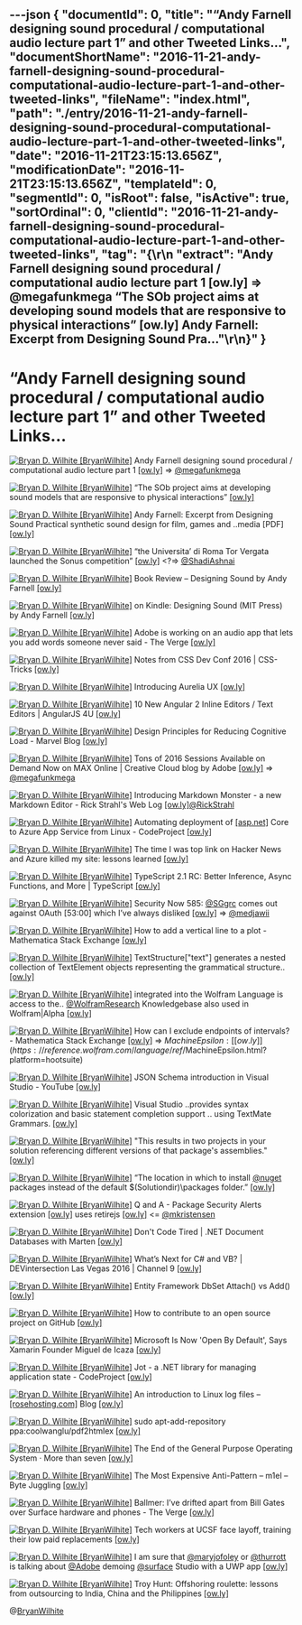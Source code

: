 ---json
{
  "documentId": 0,
  "title": "“Andy Farnell designing sound procedural / computational audio lecture part 1” and other Tweeted Links…",
  "documentShortName": "2016-11-21-andy-farnell-designing-sound-procedural-computational-audio-lecture-part-1-and-other-tweeted-links",
  "fileName": "index.html",
  "path": "./entry/2016-11-21-andy-farnell-designing-sound-procedural-computational-audio-lecture-part-1-and-other-tweeted-links",
  "date": "2016-11-21T23:15:13.656Z",
  "modificationDate": "2016-11-21T23:15:13.656Z",
  "templateId": 0,
  "segmentId": 0,
  "isRoot": false,
  "isActive": true,
  "sortOrdinal": 0,
  "clientId": "2016-11-21-andy-farnell-designing-sound-procedural-computational-audio-lecture-part-1-and-other-tweeted-links",
  "tag": "{\r\n  \"extract\": \"Andy Farnell designing sound procedural / computational audio lecture part 1 [ow.ly] => @megafunkmega “The SOb project aims at developing sound models that are responsive to physical interactions” [ow.ly] Andy Farnell: Excerpt from Designing Sound Pra...\"\r\n}"
}
---

# “Andy Farnell designing sound procedural / computational audio lecture part 1” and other Tweeted Links…

[<img alt="Bryan D. Wilhite [BryanWilhite]" src="https://songhay.blob.core.windows.net/shared-social-twitter/BryanWilhite.jpeg">](http://songhayblog.azurewebsites.net/ "Bryan D. Wilhite [BryanWilhite]") Andy Farnell designing sound procedural / computational audio lecture part 1 [[ow.ly]](https://www.youtube.com/watch?v=Dc04hDcy3lo&list=PLLHtPBwbWUW5EG-4ajfz5BQBOIm31ClhC) => [@megafunkmega](http://twitter.com/megafunkmega)

[<img alt="Bryan D. Wilhite [BryanWilhite]" src="https://songhay.blob.core.windows.net/shared-social-twitter/BryanWilhite.jpeg">](http://songhayblog.azurewebsites.net/ "Bryan D. Wilhite [BryanWilhite]") “The SOb project aims at developing sound models that are responsive to physical interactions” [[ow.ly]](http://www.soundobject.org/)

[<img alt="Bryan D. Wilhite [BryanWilhite]" src="https://songhay.blob.core.windows.net/shared-social-twitter/BryanWilhite.jpeg">](http://songhayblog.azurewebsites.net/ "Bryan D. Wilhite [BryanWilhite]") Andy Farnell: Excerpt from Designing Sound Practical synthetic sound design for film, games and ..media [PDF] [[ow.ly]](http://aspress.co.uk/ds/pdf/pd_intro.pdf)

[<img alt="Bryan D. Wilhite [BryanWilhite]" src="https://songhay.blob.core.windows.net/shared-social-twitter/BryanWilhite.jpeg">](http://songhayblog.azurewebsites.net/ "Bryan D. Wilhite [BryanWilhite]") “the Universita’ di Roma Tor Vergata launched the Sonus competition” [[ow.ly]](http://www.soundobject.org/EventOS/Sonus/Welcome.html) <?=> [@ShadiAshnai](http://twitter.com/ShadiAshnai)

[<img alt="Bryan D. Wilhite [BryanWilhite]" src="https://songhay.blob.core.windows.net/shared-social-twitter/BryanWilhite.jpeg">](http://songhayblog.azurewebsites.net/ "Bryan D. Wilhite [BryanWilhite]") Book Review – Designing Sound by Andy Farnell [[ow.ly]](https://soundbytesmag.net/designingsoundbyandyfarnell/)

[<img alt="Bryan D. Wilhite [BryanWilhite]" src="https://songhay.blob.core.windows.net/shared-social-twitter/BryanWilhite.jpeg">](http://songhayblog.azurewebsites.net/ "Bryan D. Wilhite [BryanWilhite]") on Kindle: Designing Sound (MIT Press) by Andy Farnell [[ow.ly]](https://www.amazon.com/Designing-Sound-Press-Andy-Farnell-ebook/dp/B008H5QA04%3FSubscriptionId%3D1SW6D7X6ZXXR92KVX0G2%26tag%3Dthekintespacec00%26linkCode%3Dxm2%26camp%3D2025%26creative%3D165953%26creativeASIN%3DB008H5QA04)

[<img alt="Bryan D. Wilhite [BryanWilhite]" src="https://songhay.blob.core.windows.net/shared-social-twitter/BryanWilhite.jpeg">](http://songhayblog.azurewebsites.net/ "Bryan D. Wilhite [BryanWilhite]") Adobe is working on an audio app that lets you add words someone never said - The Verge [[ow.ly]](https://www.theverge.com/2016/11/3/13514088/adobe-photoshop-audio-project-voco)

[<img alt="Bryan D. Wilhite [BryanWilhite]" src="https://songhay.blob.core.windows.net/shared-social-twitter/BryanWilhite.jpeg">](http://songhayblog.azurewebsites.net/ "Bryan D. Wilhite [BryanWilhite]") Notes from CSS Dev Conf 2016 | CSS-Tricks [[ow.ly]](https://css-tricks.com/notes-css-dev-conf-2016/)

[<img alt="Bryan D. Wilhite [BryanWilhite]" src="https://songhay.blob.core.windows.net/shared-social-twitter/BryanWilhite.jpeg">](http://songhayblog.azurewebsites.net/ "Bryan D. Wilhite [BryanWilhite]") Introducing Aurelia UX [[ow.ly]](https://aurelia.io/blog/2016/11/04/introducing-aurelia-ux/)

[<img alt="Bryan D. Wilhite [BryanWilhite]" src="https://songhay.blob.core.windows.net/shared-social-twitter/BryanWilhite.jpeg">](http://songhayblog.azurewebsites.net/ "Bryan D. Wilhite [BryanWilhite]") 10 New Angular 2 Inline Editors / Text Editors | AngularJS 4U [[ow.ly]](http://www.angularjs4u.com/angularjs2/10-angular-2-inline-editors-text-editors/)

[<img alt="Bryan D. Wilhite [BryanWilhite]" src="https://songhay.blob.core.windows.net/shared-social-twitter/BryanWilhite.jpeg">](http://songhayblog.azurewebsites.net/ "Bryan D. Wilhite [BryanWilhite]") Design Principles for Reducing Cognitive Load - Marvel Blog [[ow.ly]](https://blog.marvelapp.com/design-principles-reducing-cognitive-load/)

[<img alt="Bryan D. Wilhite [BryanWilhite]" src="https://songhay.blob.core.windows.net/shared-social-twitter/BryanWilhite.jpeg">](http://songhayblog.azurewebsites.net/ "Bryan D. Wilhite [BryanWilhite]") Tons of 2016 Sessions Available on Demand Now on MAX Online | Creative Cloud blog by Adobe [[ow.ly]](https://blogs.adobe.com/creativecloud/tons-of-2016-sessions-available-on-demand-now-on-max-online/) => [@megafunkmega](http://twitter.com/megafunkmega)

[<img alt="Bryan D. Wilhite [BryanWilhite]" src="https://songhay.blob.core.windows.net/shared-social-twitter/BryanWilhite.jpeg">](http://songhayblog.azurewebsites.net/ "Bryan D. Wilhite [BryanWilhite]") Introducing Markdown Monster - a new Markdown Editor - Rick Strahl's Web Log [[ow.ly]](https://weblog.west-wind.com/posts/2016/Nov/04/Introducing-Markdown-Monster-a-new-Markdown-Editor)[@RickStrahl](http://twitter.com/RickStrahl)

[<img alt="Bryan D. Wilhite [BryanWilhite]" src="https://songhay.blob.core.windows.net/shared-social-twitter/BryanWilhite.jpeg">](http://songhayblog.azurewebsites.net/ "Bryan D. Wilhite [BryanWilhite]") Automating deployment of [[asp.net]](http://ASP.NET) Core to Azure App Service from Linux - CodeProject [[ow.ly]](https://www.codeproject.com/Articles/1153874/Automating-deployment-of-ASP-NET-Core-to-Azure-App)

[<img alt="Bryan D. Wilhite [BryanWilhite]" src="https://songhay.blob.core.windows.net/shared-social-twitter/BryanWilhite.jpeg">](http://songhayblog.azurewebsites.net/ "Bryan D. Wilhite [BryanWilhite]") The time I was top link on Hacker News and Azure killed my site: lessons learned [[ow.ly]](http://codeclimber.net.nz/archive/2016/11/03/The-time-I-was-top-link-on-Hacker-News-and/)

[<img alt="Bryan D. Wilhite [BryanWilhite]" src="https://songhay.blob.core.windows.net/shared-social-twitter/BryanWilhite.jpeg">](http://songhayblog.azurewebsites.net/ "Bryan D. Wilhite [BryanWilhite]") TypeScript 2.1 RC: Better Inference, Async Functions, and More | TypeScript [[ow.ly]](https://devblogs.microsoft.com/typescript/typescript-2-1-rc-better-inference-async-functions-and-more-2/)

[<img alt="Bryan D. Wilhite [BryanWilhite]" src="https://songhay.blob.core.windows.net/shared-social-twitter/BryanWilhite.jpeg">](http://songhayblog.azurewebsites.net/ "Bryan D. Wilhite [BryanWilhite]") Security Now 585: [@SGgrc](http://twitter.com/SGgrc) comes out against OAuth [53:00] which I’ve always disliked [[ow.ly]](https://www.youtube.com/watch?v=wIzwg5LtlL0) => [@medjawii](http://twitter.com/medjawii)

[<img alt="Bryan D. Wilhite [BryanWilhite]" src="https://songhay.blob.core.windows.net/shared-social-twitter/BryanWilhite.jpeg">](http://songhayblog.azurewebsites.net/ "Bryan D. Wilhite [BryanWilhite]") How to add a vertical line to a plot - Mathematica Stack Exchange [[ow.ly]](https://mathematica.stackexchange.com/questions/3561/how-to-add-a-vertical-line-to-a-plot)

[<img alt="Bryan D. Wilhite [BryanWilhite]" src="https://songhay.blob.core.windows.net/shared-social-twitter/BryanWilhite.jpeg">](http://songhayblog.azurewebsites.net/ "Bryan D. Wilhite [BryanWilhite]") TextStructure["text"] generates a nested collection of TextElement objects representing the grammatical structure.. [[ow.ly]](https://reference.wolfram.com/language/ref/TextStructure.html)

[<img alt="Bryan D. Wilhite [BryanWilhite]" src="https://songhay.blob.core.windows.net/shared-social-twitter/BryanWilhite.jpeg">](http://songhayblog.azurewebsites.net/ "Bryan D. Wilhite [BryanWilhite]") integrated into the Wolfram Language is access to the.. [@WolframResearch](http://twitter.com/WolframResearch) Knowledgebase also used in Wolfram|Alpha [[ow.ly]](https://reference.wolfram.com/language/guide/KnowledgeRepresentationAndAccess.html)

[<img alt="Bryan D. Wilhite [BryanWilhite]" src="https://songhay.blob.core.windows.net/shared-social-twitter/BryanWilhite.jpeg">](http://songhayblog.azurewebsites.net/ "Bryan D. Wilhite [BryanWilhite]") How can I exclude endpoints of intervals? - Mathematica Stack Exchange [[ow.ly]](https://mathematica.stackexchange.com/questions/110752/how-can-i-exclude-endpoints-of-intervals) => $MachineEpsilon: [[ow.ly]](https://reference.wolfram.com/language/ref/$MachineEpsilon.html?platform=hootsuite)

[<img alt="Bryan D. Wilhite [BryanWilhite]" src="https://songhay.blob.core.windows.net/shared-social-twitter/BryanWilhite.jpeg">](http://songhayblog.azurewebsites.net/ "Bryan D. Wilhite [BryanWilhite]") JSON Schema introduction in Visual Studio - YouTube [[ow.ly]](https://www.youtube.com/watch?v=Jt5SCNC87d4)

[<img alt="Bryan D. Wilhite [BryanWilhite]" src="https://songhay.blob.core.windows.net/shared-social-twitter/BryanWilhite.jpeg">](http://songhayblog.azurewebsites.net/ "Bryan D. Wilhite [BryanWilhite]") Visual Studio ..provides syntax colorization and basic statement completion support .. using TextMate Grammars. [[ow.ly]](https://docs.microsoft.com/en-us/visualstudio/ide/adding-visual-studio-editor-support-for-other-languages?view=vs-2015&redirectedfrom=MSDN)

[<img alt="Bryan D. Wilhite [BryanWilhite]" src="https://songhay.blob.core.windows.net/shared-social-twitter/BryanWilhite.jpeg">](http://songhayblog.azurewebsites.net/ "Bryan D. Wilhite [BryanWilhite]") "This results in two projects in your solution referencing different versions of that package's assemblies." [[ow.ly]](https://stackoverflow.com/questions/5133516/why-am-i-getting-assembly-dll-must-be-strong-signed-in-order-to-be-marked-a)

[<img alt="Bryan D. Wilhite [BryanWilhite]" src="https://songhay.blob.core.windows.net/shared-social-twitter/BryanWilhite.jpeg">](http://songhayblog.azurewebsites.net/ "Bryan D. Wilhite [BryanWilhite]") “The location in which to install [@nuget](http://twitter.com/nuget) packages instead of the default $(Solutiondir)\packages folder.” [[ow.ly]](https://docs.microsoft.com:443/en-us/nuget/reference/nuget-config-file#config-section)

[<img alt="Bryan D. Wilhite [BryanWilhite]" src="https://songhay.blob.core.windows.net/shared-social-twitter/BryanWilhite.jpeg">](http://songhayblog.azurewebsites.net/ "Bryan D. Wilhite [BryanWilhite]") Q and A - Package Security Alerts extension [[ow.ly]](https://marketplace.visualstudio.com/items?itemName=MadsKristensen.PackageSecurityAlerts) uses retirejs [[ow.ly]](http://retirejs.github.io/retire.js/?platform=hootsuite) <= [@mkristensen](http://twitter.com/mkristensen)

[<img alt="Bryan D. Wilhite [BryanWilhite]" src="https://songhay.blob.core.windows.net/shared-social-twitter/BryanWilhite.jpeg">](http://songhayblog.azurewebsites.net/ "Bryan D. Wilhite [BryanWilhite]") Don't Code Tired | .NET Document Databases with Marten [[ow.ly]](http://dontcodetired.com/blog/post/NET-Document-Databases-with-Marten)

[<img alt="Bryan D. Wilhite [BryanWilhite]" src="https://songhay.blob.core.windows.net/shared-social-twitter/BryanWilhite.jpeg">](http://songhayblog.azurewebsites.net/ "Bryan D. Wilhite [BryanWilhite]") What’s Next for C# and VB? | DEVintersection Las Vegas 2016 | Channel 9 [[ow.ly]](https://channel9.msdn.com/Events/DEVintersection/DEVintersection-Las-Vegas-2016/DEVi015)

[<img alt="Bryan D. Wilhite [BryanWilhite]" src="https://songhay.blob.core.windows.net/shared-social-twitter/BryanWilhite.jpeg">](http://songhayblog.azurewebsites.net/ "Bryan D. Wilhite [BryanWilhite]") Entity Framework DbSet Attach() vs Add() [[ow.ly]](http://geekswithblogs.net/renso/archive/2016/11/07/entity-framework-dbset-attach-vs-add.aspx)

[<img alt="Bryan D. Wilhite [BryanWilhite]" src="https://songhay.blob.core.windows.net/shared-social-twitter/BryanWilhite.jpeg">](http://songhayblog.azurewebsites.net/ "Bryan D. Wilhite [BryanWilhite]") How to contribute to an open source project on GitHub [[ow.ly]](http://blog.davidecoppola.com/2016/11/howto-contribute-to-open-source-project-on-github/)

[<img alt="Bryan D. Wilhite [BryanWilhite]" src="https://songhay.blob.core.windows.net/shared-social-twitter/BryanWilhite.jpeg">](http://songhayblog.azurewebsites.net/ "Bryan D. Wilhite [BryanWilhite]") Microsoft Is Now 'Open By Default', Says Xamarin Founder Miguel de Icaza [[ow.ly]](https://www.forbes.com/sites/adrianbridgwater/2016/11/08/microsoft-is-now-open-by-default-says-xamarin-founder-miguel-de-icaza/#628fa45c20e7)

[<img alt="Bryan D. Wilhite [BryanWilhite]" src="https://songhay.blob.core.windows.net/shared-social-twitter/BryanWilhite.jpeg">](http://songhayblog.azurewebsites.net/ "Bryan D. Wilhite [BryanWilhite]") Jot - a .NET library for managing application state - CodeProject [[ow.ly]](https://www.codeproject.com/Articles/1152831/Jot-a-NET-library-for-managing-application-state)

[<img alt="Bryan D. Wilhite [BryanWilhite]" src="https://songhay.blob.core.windows.net/shared-social-twitter/BryanWilhite.jpeg">](http://songhayblog.azurewebsites.net/ "Bryan D. Wilhite [BryanWilhite]") An introduction to Linux log files – [[rosehosting.com]](http://RoseHosting.com) Blog [[ow.ly]](https://www.rosehosting.com/blog/linux-log-files/)

[<img alt="Bryan D. Wilhite [BryanWilhite]" src="https://songhay.blob.core.windows.net/shared-social-twitter/BryanWilhite.jpeg">](http://songhayblog.azurewebsites.net/ "Bryan D. Wilhite [BryanWilhite]") sudo apt-add-repository ppa:coolwanglu/pdf2htmlex [[ow.ly]](https://github.com/coolwanglu/pdf2htmlEX/issues/349)

[<img alt="Bryan D. Wilhite [BryanWilhite]" src="https://songhay.blob.core.windows.net/shared-social-twitter/BryanWilhite.jpeg">](http://songhayblog.azurewebsites.net/ "Bryan D. Wilhite [BryanWilhite]") The End of the General Purpose Operating System · More than seven [[ow.ly]](https://www.morethanseven.net/2016/11/05/the-end-of-the-general-purpose-operating-system-as-it-happens/)

[<img alt="Bryan D. Wilhite [BryanWilhite]" src="https://songhay.blob.core.windows.net/shared-social-twitter/BryanWilhite.jpeg">](http://songhayblog.azurewebsites.net/ "Bryan D. Wilhite [BryanWilhite]") The Most Expensive Anti-Pattern – m1el – Byte Juggling [[ow.ly]](http://m1el.github.io/printf-antipattern/)

[<img alt="Bryan D. Wilhite [BryanWilhite]" src="https://songhay.blob.core.windows.net/shared-social-twitter/BryanWilhite.jpeg">](http://songhayblog.azurewebsites.net/ "Bryan D. Wilhite [BryanWilhite]") Ballmer: I’ve drifted apart from Bill Gates over Surface hardware and phones - The Verge [[ow.ly]](https://www.theverge.com/2016/11/4/13519790/steve-ballmer-bloomberg-interview-bill-gates-surface-nokia-hardware)

[<img alt="Bryan D. Wilhite [BryanWilhite]" src="https://songhay.blob.core.windows.net/shared-social-twitter/BryanWilhite.jpeg">](http://songhayblog.azurewebsites.net/ "Bryan D. Wilhite [BryanWilhite]") Tech workers at UCSF face layoff, training their low paid replacements [[ow.ly]](https://www.mercurynews.com/2016/11/03/after-pink-slips-ucsf-tech-workers-train-their-foreign-replacements/)

[<img alt="Bryan D. Wilhite [BryanWilhite]" src="https://songhay.blob.core.windows.net/shared-social-twitter/BryanWilhite.jpeg">](http://songhayblog.azurewebsites.net/ "Bryan D. Wilhite [BryanWilhite]") I am sure that [@maryjofoley](http://twitter.com/maryjofoley) or [@thurrott](http://twitter.com/thurrott) is talking about [@Adobe](http://twitter.com/Adobe) demoing [@surface](http://twitter.com/surface) Studio with a UWP app [[ow.ly]](https://www.youtube.com/watch?v=pf35qphKOWE)

[<img alt="Bryan D. Wilhite [BryanWilhite]" src="https://songhay.blob.core.windows.net/shared-social-twitter/BryanWilhite.jpeg">](http://songhayblog.azurewebsites.net/ "Bryan D. Wilhite [BryanWilhite]") Troy Hunt: Offshoring roulette: lessons from outsourcing to India, China and the Philippines [[ow.ly]](https://www.troyhunt.com/offshoring-roulette-lessons-from-outsourcing-to-india-china-and-the-philippines/)

@[BryanWilhite](https://twitter.com/BryanWilhite)
